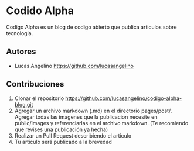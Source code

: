 # Codido Alpha

Codigo Alpha es un blog de codigo abierto que publica articulos sobre tecnologia.

## Autores

 - Lucas Angelino https://github.com/lucasangelino

## Contribuciones

 1. Clonar el repositorio https://github.com/lucasangelino/codigo-alpha-blog.git
 2.  Agregar un archivo markdown (.md) en el directorio pages/post/. Agregar todas las imagenes que la publicacion necesite en public/images y referenciarlas en el archivo markdown. (Te recomiendo que revises una publicación ya hecha)
 3. Realizar un Pull Request describiendo el articulo
 4. Tu articulo será publicado a la brevedad